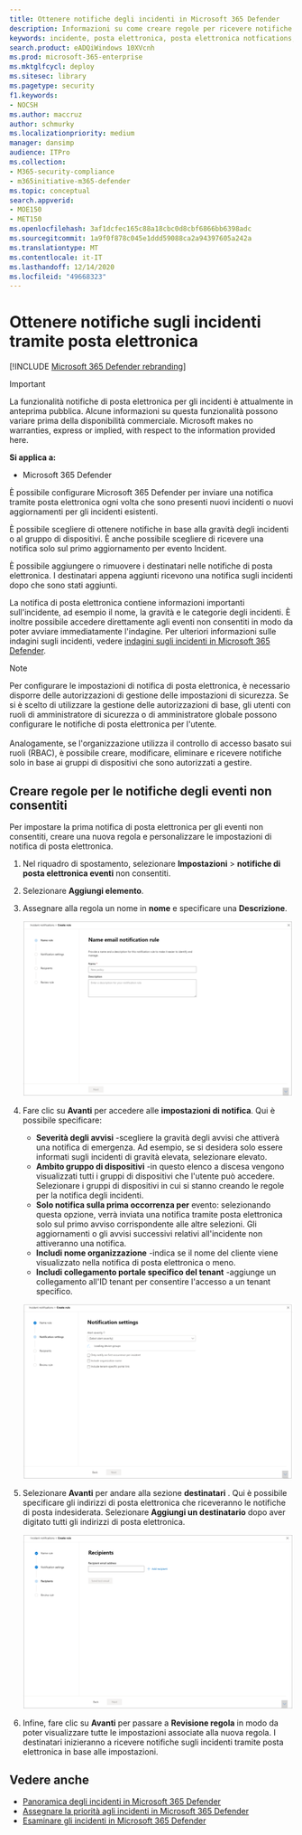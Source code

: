 ```yaml
---
title: Ottenere notifiche degli incidenti in Microsoft 365 Defender
description: Informazioni su come creare regole per ricevere notifiche tramite posta elettronica per gli eventi non consentiti in Microsoft 365 Defender
keywords: incidente, posta elettronica, posta elettronica notfications, configurare, utenti, cassetta postale, posta elettronica, incidenti
search.product: eADQiWindows 10XVcnh
ms.prod: microsoft-365-enterprise
ms.mktglfcycl: deploy
ms.sitesec: library
ms.pagetype: security
f1.keywords:
- NOCSH
ms.author: maccruz
author: schmurky
ms.localizationpriority: medium
manager: dansimp
audience: ITPro
ms.collection:
- M365-security-compliance
- m365initiative-m365-defender
ms.topic: conceptual
search.appverid:
- MOE150
- MET150
ms.openlocfilehash: 3af1dcfec165c88a18cbc0d8cbf6866bb6398adc
ms.sourcegitcommit: 1a9f0f878c045e1ddd59088ca2a94397605a242a
ms.translationtype: MT
ms.contentlocale: it-IT
ms.lasthandoff: 12/14/2020
ms.locfileid: "49668323"
---
```

# <a name="get-incident-notifications-by-email"></a>Ottenere notifiche sugli incidenti tramite posta elettronica

[!INCLUDE [Microsoft 365 Defender rebranding](../includes/microsoft-defender.md)]

>[!IMPORTANT]
> La funzionalità notifiche di posta elettronica per gli incidenti è attualmente in anteprima pubblica. Alcune informazioni su questa funzionalità possono variare prima della disponibilità commerciale. Microsoft makes no warranties, express or implied, with respect to the information provided here.

**Si applica a:**
- Microsoft 365 Defender

È possibile configurare Microsoft 365 Defender per inviare una notifica tramite posta elettronica ogni volta che sono presenti nuovi incidenti o nuovi aggiornamenti per gli incidenti esistenti. 

È possibile scegliere di ottenere notifiche in base alla gravità degli incidenti o al gruppo di dispositivi. È anche possibile scegliere di ricevere una notifica solo sul primo aggiornamento per evento Incident.

È possibile aggiungere o rimuovere i destinatari nelle notifiche di posta elettronica. I destinatari appena aggiunti ricevono una notifica sugli incidenti dopo che sono stati aggiunti. 

La notifica di posta elettronica contiene informazioni importanti sull'incidente, ad esempio il nome, la gravità e le categorie degli incidenti. È inoltre possibile accedere direttamente agli eventi non consentiti in modo da poter avviare immediatamente l'indagine. Per ulteriori informazioni sulle indagini sugli incidenti, vedere [indagini sugli incidenti in Microsoft 365 Defender](https://docs.microsoft.com/microsoft-365/security/mtp/investigate-incidents).

>[!NOTE]
>Per configurare le impostazioni di notifica di posta elettronica, è necessario disporre delle autorizzazioni di gestione delle impostazioni di sicurezza. Se si è scelto di utilizzare la gestione delle autorizzazioni di base, gli utenti con ruoli di amministratore di sicurezza o di amministratore globale possono configurare le notifiche di posta elettronica per l'utente. <br> <br>
Analogamente, se l'organizzazione utilizza il controllo di accesso basato sui ruoli (RBAC), è possibile creare, modificare, eliminare e ricevere notifiche solo in base ai gruppi di dispositivi che sono autorizzati a gestire.

## <a name="create-rules-for-incident-notifications"></a>Creare regole per le notifiche degli eventi non consentiti

Per impostare la prima notifica di posta elettronica per gli eventi non consentiti, creare una nuova regola e personalizzare le impostazioni di notifica di posta elettronica.

1. Nel riquadro di spostamento, selezionare **Impostazioni**  >  **notifiche di posta elettronica eventi** non consentiti.
2. Selezionare **Aggiungi elemento**.
3. Assegnare alla regola un nome in **nome** e specificare una **Descrizione**.

    ![Creare la finestra della regola per la posta elettronica notifs](../../media/incidentemailnotif1.png) 
4. Fare clic su **Avanti** per accedere alle **impostazioni di notifica**. Qui è possibile specificare:
    - **Severità degli avvisi** -scegliere la gravità degli avvisi che attiverà una notifica di emergenza. Ad esempio, se si desidera solo essere informati sugli incidenti di gravità elevata, selezionare elevato.
    - **Ambito gruppo di dispositivi** -in questo elenco a discesa vengono visualizzati tutti i gruppi di dispositivi che l'utente può accedere. Selezionare i gruppi di dispositivi in cui si stanno creando le regole per la notifica degli incidenti.
    - **Solo notifica sulla prima occorrenza per** evento: selezionando questa opzione, verrà inviata una notifica tramite posta elettronica solo sul primo avviso corrispondente alle altre selezioni. Gli aggiornamenti o gli avvisi successivi relativi all'incidente non attiveranno una notifica.
    - **Includi nome organizzazione** -indica se il nome del cliente viene visualizzato nella notifica di posta elettronica o meno.
    - **Includi collegamento portale specifico del tenant** -aggiunge un collegamento all'ID tenant per consentire l'accesso a un tenant specifico.
    
    ![Finestra delle impostazioni di Notif per la posta elettronica Incident notifs](../../media/incidentemailnotif2.png)
5. Selezionare **Avanti** per andare alla sezione **destinatari** . Qui è possibile specificare gli indirizzi di posta elettronica che riceveranno le notifiche di posta indesiderata. Selezionare **Aggiungi un destinatario** dopo aver digitato tutti gli indirizzi di posta elettronica.

    ![Finestra Aggiungi destinatari per la posta elettronica notifs](../../media/incidentemailnotif3.png) 

6. Infine, fare clic su **Avanti** per passare a **Revisione regola** in modo da poter visualizzare tutte le impostazioni associate alla nuova regola. I destinatari inizieranno a ricevere notifiche sugli incidenti tramite posta elettronica in base alle impostazioni.

## <a name="see-also"></a>Vedere anche
- [Panoramica degli incidenti in Microsoft 365 Defender](https://docs.microsoft.com/microsoft-365/security/mtp/incidents-overview)
- [Assegnare la priorità agli incidenti in Microsoft 365 Defender](https://docs.microsoft.com/microsoft-365/security/mtp/incident-queue)
- [Esaminare gli incidenti in Microsoft 365 Defender](https://docs.microsoft.com/microsoft-365/security/mtp/investigate-incidents)

